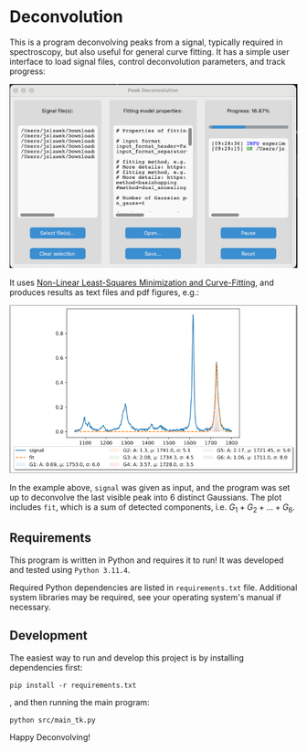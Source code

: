 # Deconvolution
This is a program deconvolving peaks from a signal, typically required in spectroscopy, but also useful
for general curve fitting. It has a simple user interface to load signal files, control deconvolution 
parameters, and track progress:

![Screenshot1](resources/Screenshot1.png "Screenshot1")

It uses [Non-Linear Least-Squares Minimization and Curve-Fitting](https://lmfit.github.io//lmfit-py/),
and produces results as text files and pdf figures, e.g.:

![Screenshot2](resources/Screenshot2.png "Screenshot2")

In the example above, `signal` was given as input, and the program was set up to deconvolve
the last visible peak into 6 distinct Gaussians. The plot includes `fit`, which is a sum of detected 
components, i.e. $G_1 + G_2 + ... + G_6$.

## Requirements

This program is written in Python and requires it to run! It was developed and tested using `Python 3.11.4`.

Required Python dependencies are listed in `requirements.txt` file. 
Additional system libraries may be required, see your operating system's manual if necessary.

## Development

The easiest way to run and develop this project is by installing dependencies first:
```commandline
pip install -r requirements.txt
```

, and then running the main program:
```commandline
python src/main_tk.py
```

Happy Deconvolving!

